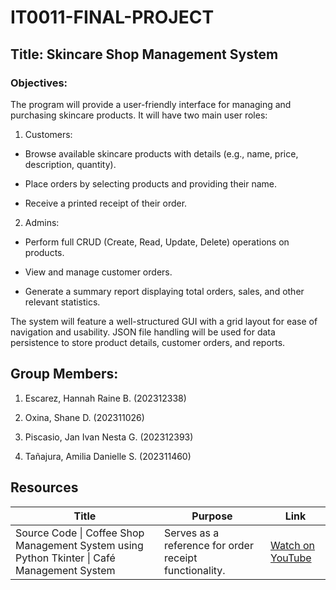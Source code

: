# IT0011-FINAL-PROJECT

## Title: Skincare Shop Management System

### Objectives: 
The program will provide a user-friendly interface for managing and purchasing skincare products. It will have two main user roles:

1. Customers:

- Browse available skincare products with details (e.g., name, price, description, quantity).

- Place orders by selecting products and providing their name.

- Receive a printed receipt of their order.

2. Admins:

- Perform full CRUD (Create, Read, Update, Delete) operations on products.

- View and manage customer orders.

- Generate a summary report displaying total orders, sales, and other relevant statistics.

The system will feature a well-structured GUI with a grid layout for ease of navigation and usability. JSON file handling will be used for data persistence to store product details, customer orders, and reports.

## Group Members:

1. Escarez, Hannah Raine B. (202312338)

2. Oxina, Shane D. (202311026)

3. Piscasio, Jan Ivan Nesta G. (202312393)

4. Tañajura, Amilia Danielle S. (202311460)

## Resources

| Title | Purpose | Link |
|-|-|-|
| Source Code \| Coffee Shop Management System using Python Tkinter \| Café Management System | Serves as a reference for order receipt functionality. | [Watch on YouTube](https://youtu.be/pBoeFAapQx8?si=iF-EjixSYlKdCL5A) |
